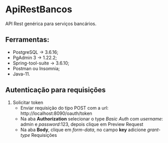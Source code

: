 # ApiRestBancos
API Rest genérica para serviços bancários.
## Ferramentas: 
- PostgreSQL -> 3.6.16; 
- PgAdmin 3 -> 1.22.2;
- Spring-tool-suite -> 3.6.10; 
- Postman ou Insomnia; 
- Java-11.
## Autenticação para requisições
1. Solicitar token
   - Enviar requisição do tipo POST com a url: http://localhost:8090/oauth/token
   - Na aba **Authorization** selecionar o type *Basic Auth* com *username*: admin e *password*:123, depois clique em Preview Request
   - Na aba **Body**, clique em *form-data*, no campo **key** adicione *grant-type* 
  Requisições
